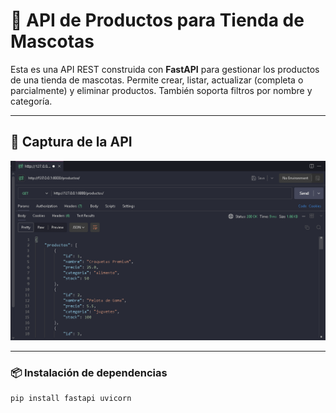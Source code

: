 # 🐾 API de Productos para Tienda de Mascotas

Esta es una API REST construida con **FastAPI** para gestionar los productos de una tienda de mascotas. Permite crear, listar, actualizar (completa o parcialmente) y eliminar productos. También soporta filtros por nombre y categoría.

---

## 📸 Captura de la API

![Captura de la API](Captura.png)

---

### 📦 Instalación de dependencias

```bash - powershell - command prompt
pip install fastapi uvicorn
